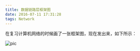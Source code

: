 ```yaml
---
title: 数据链路层框架图
date: 2016-07-11 17:31:28
tags: Network
---
```


在复习计算机网络的时候画了一张框架图，现在发出来，如下所示：

![pic](http://ww2.sinaimg.cn/mw690/005TG3l2jw1f5q3k096jwj314g0oljsp.jpg)
